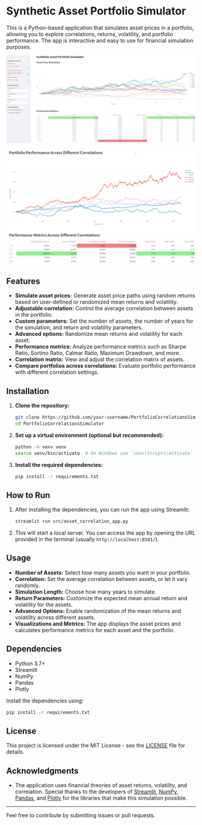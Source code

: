 
# Synthetic Asset Portfolio Simulator

This is a Python-based application that simulates asset prices in a portfolio, allowing you to explore correlations, returns, volatility, and portfolio performance. The app is interactive and easy to use for financial simulation purposes.

![App Screenshot](image.png)

![App Screenshot](image_1.png)

## Features

- **Simulate asset prices:** Generate asset price paths using random returns based on user-defined or randomized mean returns and volatility.
- **Adjustable correlation:** Control the average correlation between assets in the portfolio.
- **Custom parameters:** Set the number of assets, the number of years for the simulation, and return and volatility parameters.
- **Advanced options:** Randomize mean returns and volatility for each asset.
- **Performance metrics:** Analyze performance metrics such as Sharpe Ratio, Sortino Ratio, Calmar Ratio, Maximum Drawdown, and more.
- **Correlation matrix:** View and adjust the correlation matrix of assets.
- **Compare portfolios across correlations:** Evaluate portfolio performance with different correlation settings.

## Installation

1. **Clone the repository:**
   ```bash
   git clone https://github.com/your-username/PortfolioCorrelationsSimulator.git
   cd PortfolioCorrelationsSimulator
   ```

2. **Set up a virtual environment (optional but recommended):**
   ```bash
   python -m venv venv
   source venv/bin/activate  # On Windows use `venv\Scripts\activate`
   ```

3. **Install the required dependencies:**
   ```bash
   pip install -r requirements.txt
   ```

## How to Run

1. After installing the dependencies, you can run the app using Streamlit:
   ```bash
   streamlit run src/asset_correlation_app.py
   ```

2. This will start a local server. You can access the app by opening the URL provided in the terminal (usually `http://localhost:8501/`).

## Usage

- **Number of Assets:** Select how many assets you want in your portfolio.
- **Correlation:** Set the average correlation between assets, or let it vary randomly.
- **Simulation Length:** Choose how many years to simulate.
- **Return Parameters:** Customize the expected mean annual return and volatility for the assets.
- **Advanced Options:** Enable randomization of the mean returns and volatility across different assets.
- **Visualizations and Metrics:** The app displays the asset prices and calculates performance metrics for each asset and the portfolio.

## Dependencies

- Python 3.7+
- Streamlit
- NumPy
- Pandas
- Plotly

Install the dependencies using:
```bash
pip install -r requirements.txt
```

## License

This project is licensed under the MIT License - see the [LICENSE](LICENSE) file for details.

## Acknowledgments

- The application uses financial theories of asset returns, volatility, and correlation. Special thanks to the developers of [Streamlit](https://streamlit.io/), [NumPy](https://numpy.org/), [Pandas](https://pandas.pydata.org/), and [Plotly](https://plotly.com/) for the libraries that make this simulation possible.

---

Feel free to contribute by submitting issues or pull requests.
